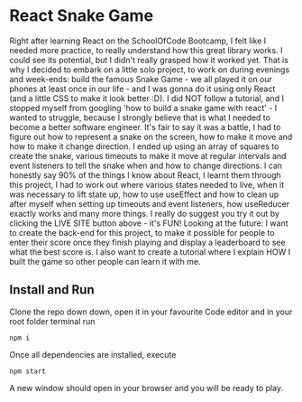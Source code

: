 # React Snake Game

Right after learning React on the SchoolOfCode Bootcamp, I felt like I needed more practice, to really understand how this great library works. I could see its potential, but I didn't really grasped how it worked yet. That is why I decided to embark on a little solo project, to work on during evenings and week-ends: build the famous Snake Game - we all played it on our phones at least once in our life - and I was gonna do it using only React (and a little CSS to make it look better :D). I did NOT follow a tutorial, and I stopped myself from googling 'how to build a snake game with react' - I wanted to struggle, because I strongly believe that is what I needed to become a better software engineer. It's fair to say it was a battle, I had to figure out how to represent a snake on the screen, how to make it move and how to make it change direction. I ended up using an array of squares to create the snake, various timeouts to make it move at regular intervals and event listeners to tell the snake when and how to change directions. I can honestly say 90% of the things I know about React, I learnt them through this project, I had to work out where various states needed to live, when it was necessary to lift state up, how to use useEffect and how to clean up after myself when setting up timeouts and event listeners, how useReducer exactly works and many more things. I really do suggest you try it out by clicking the LIVE SITE button above - it's FUN! Looking at the future: I want to create the back-end for this project, to make it possible for people to enter their score once they finish playing and display a leaderboard to see what the best score is. I also want to create a tutorial where I explain HOW I built the game so other people can learn it with me.

## Install and Run

Clone the repo down down, open it in your favourite Code editor and in your root folder terminal run 

``` 
npm i
```

Once all dependencies are installed, execute 

``` 
npm start
```

A new window should open in your browser and you will be ready to play.
